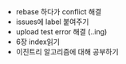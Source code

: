 + rebase 하다가 conflict 해결   
 + issues에 label 붙여주기   
 + upload test error 해결   (..ing)
 + 6장 index읽기   
 + 이진트리 알고리즘에 대해 공부하기   
